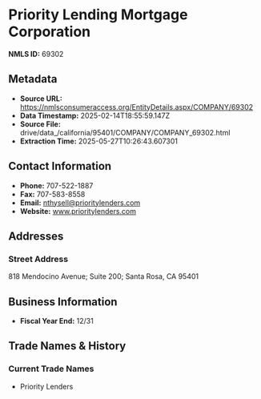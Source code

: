 # Priority Lending Mortgage Corporation

**NMLS ID:** 69302

## Metadata
- **Source URL:** https://nmlsconsumeraccess.org/EntityDetails.aspx/COMPANY/69302
- **Data Timestamp:** 2025-02-14T18:55:59.147Z
- **Source File:** drive/data_/california/95401/COMPANY/COMPANY_69302.html
- **Extraction Time:** 2025-05-27T10:26:43.607301

## Contact Information
- **Phone:** 707-522-1887
- **Fax:** 707-583-8558
- **Email:** nthysell@prioritylenders.com
- **Website:** www.prioritylenders.com

## Addresses
### Street Address
818 Mendocino Avenue; Suite 200; Santa Rosa, CA 95401

## Business Information
- **Fiscal Year End:** 12/31

## Trade Names & History
### Current Trade Names
- Priority Lenders
